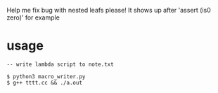 
Help me fix bug with nested leafs please! It shows up after 'assert (is0 zero)' for example

# usage

	-- write lambda script to note.txt
	
	$ python3 macro_writer.py  
	$ g++ tttt.cc && ./a.out


